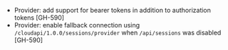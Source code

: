 * Provider: add support for bearer tokens in addition to authorization tokens [GH-590]
* Provider: enable fallback connection using `/cloudapi/1.0.0/sessions/provider` when `/api/sessions` was disabled [GH-590]
